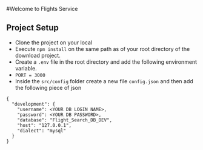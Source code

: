 #Welcome to Flights Service

## Project Setup
- Clone the project on your local
- Execute `npm install` on the same path as of your root directory of the download project.
- Create a `.env` file in the root directory and add the following environment variable.
- `PORT = 3000`
- Inside the `src/config` folder create a new file `config.json` and then add the following piece of json

```
{
  "development": {
    "username": <YOUR DB LOGIN NAME>,
    "password": <YOUR DB PASSWORD>,
    "database": "Flight_Search_DB_DEV",
    "host": "127.0.0.1",
    "dialect": "mysql"
  }
}

```